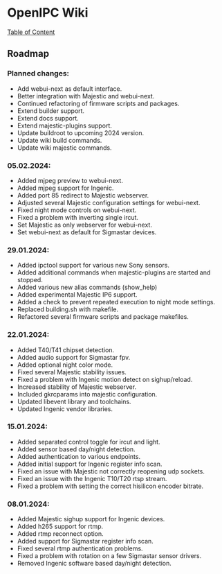 # OpenIPC Wiki
[Table of Content](../README.md)

Roadmap
-------

### Planned changes:

- Add webui-next as default interface.
- Better integration with Majestic and webui-next.
- Continued refactoring of firmware scripts and packages.
- Extend builder support.
- Extend docs support.
- Extend majestic-plugins support.
- Update buildroot to upcoming 2024 version.
- Update wiki build commands.
- Update wiki majestic commands.

### 05.02.2024:
- Added mjpeg preview to webui-next.
- Added mjpeg support for Ingenic.
- Added port 85 redirect to Majestic webserver.
- Adjusted several Majestic configuration settings for webui-next.
- Fixed night mode controls on webui-next.
- Fixed a problem with inverting single ircut.
- Set Majestic as only webserver for webui-next.
- Set webui-next as default for Sigmastar devices.

### 29.01.2024:
- Added ipctool support for various new Sony sensors.
- Added additional commands when majestic-plugins are started and stopped.
- Added various new alias commands (show_help)
- Added experimental Majestic IP6 support.
- Added a check to prevent repeated execution to night mode settings.
- Replaced building.sh with makefile.
- Refactored several firmware scripts and package makefiles.

### 22.01.2024:
- Added T40/T41 chipset detection.
- Added audio support for Sigmastar fpv.
- Added optional night color mode.
- Fixed several Majestic stability issues.
- Fixed a problem with Ingenic motion detect on sighup/reload.
- Increased stability of Majestic webserver.
- Included gkrcparams into majestic configuration.
- Updated libevent library and toolchains.
- Updated Ingenic vendor libraries.

### 15.01.2024:
- Added separated control toggle for ircut and light.
- Added sensor based day/night detection.
- Added authentication to various endpoints.
- Added initial support for Ingenic register info scan.
- Fixed an issue with Majestic not correctly reopening udp sockets.
- Fixed an issue with the Ingenic T10/T20 rtsp stream.
- Fixed a problem with setting the correct hisilicon encoder bitrate.

### 08.01.2024:
- Added Majestic sighup support for Ingenic devices.
- Added h265 support for rtmp.
- Added rtmp reconnect option.
- Added support for Sigmastar register info scan.
- Fixed several rtmp authentication problems.
- Fixed a problem with rotation on a few Sigmastar sensor drivers.
- Removed Ingenic software based day/night detection.
